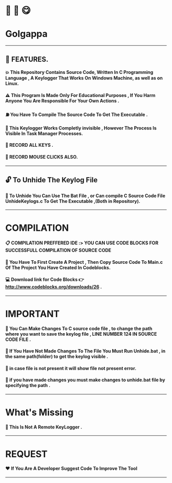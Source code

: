 # :rice_cracker: :tea: :yum:

#  Golgappa

-------------------------------------------------------------------------------------------------------------------------


## :ghost: FEATURES.


#### :boom: This Repository Contains Source Code, Written In C Programming Language , A Keylogger That Works On Windows Machine, as well as on Linux.

#### :warning:  This Program Is Made Only For Educational Purposes , If You Harm Anyone You Are Responsible For Your Own Actions .

#### :fuelpump: You Have To Compile The Source Code To Get The Executable .

#### :star2: This Keylogger Works Completly invisible , However The Process Is Visible In Task Manager Processes.

#### :star2: RECORD ALL KEYS .

#### :star2: RECORD MOUSE CLICKS ALSO.


------------------------------------------------------------------------------------------

## :unlock: To Unhide The Keylog File 

#### :eyes: To Unhide You Can Use The Bat File , or Can compile C Source Code File  UnhideKeylogs.c To Get The Executable ,(Both in Repository).



------------------------------------------------------------------------------------------------------------------------



# COMPILATION

#### :clipboard: COMPILATION PREFFERED IDE :> YOU CAN USE CODE BLOCKS FOR SUCCESSFULL COMPILATION OF SOURCE CODE

#### :gem: You Have To First Create A Project , Then Copy Source Code To Main.c Of The Project You Have Created In Codeblocks.

#### :computer: Download link for Code Blocks :point_right: http://www.codeblocks.org/downloads/26 .


-----------------------------------------------------------------------------------------------------------------


# IMPORTANT 

#### :page_facing_up: You Can Make Changes To C source code file , to change the path where you want to save the keylog file , LINE NUMBER 124 IN SOURCE CODE FILE .  

#### :page_facing_up: If You Have Not Made Changes To The File You Must Run Unhide.bat , in the same path(folder) to get the keylog visible .

#### :page_facing_up: in case file is not present it will show file not present error.

#### :page_facing_up: if you have made changes you must make changes to unhide.bat file by specifying the path .

-----------------------------------------------------------------------------------------------------------------------------------

# What's Missing 

#### :star2: This Is Not A Remote KeyLogger .

-----------------------------------------------------------------------------------------------------------------------------------

# REQUEST

#### :heart: If You Are A Developer Suggest Code To Improve The Tool 

-----------------------------------------------------------------------------------------------------------------------------------


